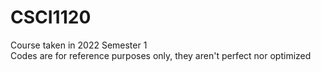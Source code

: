 # CSCI1120

Course taken in 2022 Semester 1 \
Codes are for reference purposes only, they aren't perfect nor optimized
